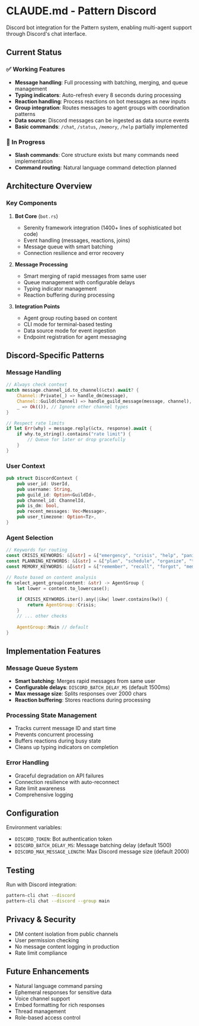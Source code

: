 # CLAUDE.md - Pattern Discord

Discord bot integration for the Pattern system, enabling multi-agent support through Discord's chat interface.

## Current Status

### ✅ Working Features
- **Message handling**: Full processing with batching, merging, and queue management
- **Typing indicators**: Auto-refresh every 8 seconds during processing
- **Reaction handling**: Process reactions on bot messages as new inputs
- **Group integration**: Routes messages to agent groups with coordination patterns
- **Data source**: Discord messages can be ingested as data source events
- **Basic commands**: `/chat`, `/status`, `/memory`, `/help` partially implemented

### 🚧 In Progress
- **Slash commands**: Core structure exists but many commands need implementation
- **Command routing**: Natural language command detection planned

## Architecture Overview

### Key Components

1. **Bot Core** (`bot.rs`)
   - Serenity framework integration (1400+ lines of sophisticated bot code)
   - Event handling (messages, reactions, joins)
   - Message queue with smart batching
   - Connection resilience and error recovery

2. **Message Processing**
   - Smart merging of rapid messages from same user
   - Queue management with configurable delays
   - Typing indicator management
   - Reaction buffering during processing

3. **Integration Points**
   - Agent group routing based on content
   - CLI mode for terminal-based testing
   - Data source mode for event ingestion
   - Endpoint registration for agent messaging

## Discord-Specific Patterns

### Message Handling
```rust
// Always check context
match message.channel_id.to_channel(&ctx).await? {
    Channel::Private(_) => handle_dm(message),
    Channel::Guild(channel) => handle_guild_message(message, channel),
    _ => Ok(()), // Ignore other channel types
}

// Respect rate limits
if let Err(why) = message.reply(&ctx, response).await {
    if why.to_string().contains("rate limit") {
        // Queue for later or drop gracefully
    }
}
```

### User Context
```rust
pub struct DiscordContext {
    pub user_id: UserId,
    pub username: String,
    pub guild_id: Option<GuildId>,
    pub channel_id: ChannelId,
    pub is_dm: bool,
    pub recent_messages: Vec<Message>,
    pub user_timezone: Option<Tz>,
}
```

### Agent Selection
```rust
// Keywords for routing
const CRISIS_KEYWORDS: &[&str] = &["emergency", "crisis", "help", "panic"];
const PLANNING_KEYWORDS: &[&str] = &["plan", "schedule", "organize", "todo"];
const MEMORY_KEYWORDS: &[&str] = &["remember", "recall", "forgot", "memory"];

// Route based on content analysis
fn select_agent_group(content: &str) -> AgentGroup {
    let lower = content.to_lowercase();
    
    if CRISIS_KEYWORDS.iter().any(|&kw| lower.contains(kw)) {
        return AgentGroup::Crisis;
    }
    // ... other checks
    
    AgentGroup::Main // default
}
```

## Implementation Features

### Message Queue System
- **Smart batching**: Merges rapid messages from same user
- **Configurable delays**: `DISCORD_BATCH_DELAY_MS` (default 1500ms)
- **Max message size**: Splits responses over 2000 chars
- **Reaction buffering**: Stores reactions during processing

### Processing State Management
- Tracks current message ID and start time
- Prevents concurrent processing
- Buffers reactions during busy state
- Cleans up typing indicators on completion

### Error Handling
- Graceful degradation on API failures
- Connection resilience with auto-reconnect
- Rate limit awareness
- Comprehensive logging

## Configuration

Environment variables:
- `DISCORD_TOKEN`: Bot authentication token
- `DISCORD_BATCH_DELAY_MS`: Message batching delay (default 1500)
- `DISCORD_MAX_MESSAGE_LENGTH`: Max Discord message size (default 2000)

## Testing

Run with Discord integration:
```bash
pattern-cli chat --discord
pattern-cli chat --discord --group main
```

## Privacy & Security

- DM content isolation from public channels
- User permission checking
- No message content logging in production
- Rate limit compliance

## Future Enhancements

- Natural language command parsing
- Ephemeral responses for sensitive data
- Voice channel support
- Embed formatting for rich responses
- Thread management
- Role-based access control